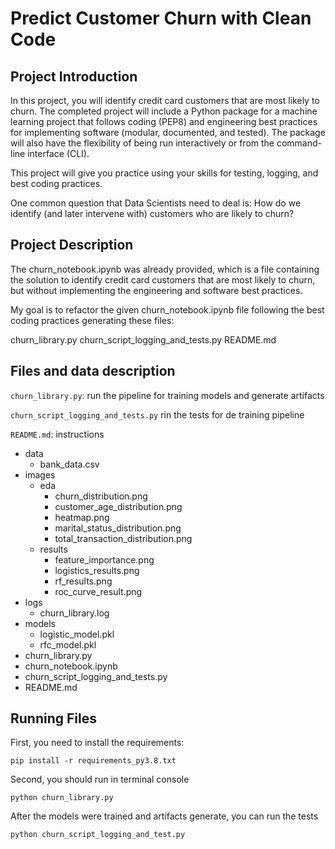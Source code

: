 # Predict Customer Churn with Clean Code

## Project Introduction
In this project, you will identify credit card customers that are most likely to churn. 
The completed project will include a Python package 
for a machine learning project that follows coding (PEP8) and engineering best practices 
for implementing software (modular, documented, and tested). The package will also have 
the flexibility of being run interactively or from the command-line interface (CLI).

This project will give you practice using your skills for testing, logging, and best 
coding practices. 

One common question that Data Scientists need to deal is:
How do we identify (and later intervene with) customers who are likely to churn?

## Project Description
The churn_notebook.ipynb was already provided, which is a file containing the 
solution to identify credit card customers that are most likely to churn, 
but without implementing the engineering and software best practices.

My goal is to refactor the given churn_notebook.ipynb file following the 
best coding practices generating these files:

churn_library.py
churn_script_logging_and_tests.py
README.md

## Files and data description
`churn_library.py`: run the pipeline for training models and generate artifacts 

`churn_script_logging_and_tests.py` rin the tests for de training pipeline

`README.md`: instructions

* data
    * bank_data.csv
* images
    * eda
        * churn_distribution.png
        * customer_age_distribution.png
        * heatmap.png
        * marital_status_distribution.png
        * total_transaction_distribution.png
    * results
        * feature_importance.png
        * logistics_results.png
        * rf_results.png
        * roc_curve_result.png
* logs
    * churn_library.log
* models
    * logistic_model.pkl
    * rfc_model.pkl
* churn_library.py
* churn_notebook.ipynb
* churn_script_logging_and_tests.py
* README.md

## Running Files

First, you need to install the requirements:

`pip install -r requirements_py3.8.txt`

Second, you should run in terminal console

`python churn_library.py`

After the models were trained and artifacts generate, you can run the tests

`python churn_script_logging_and_test.py`
